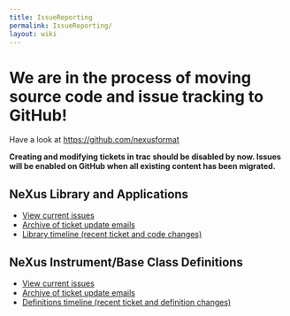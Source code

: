 ```yaml
---
title: IssueReporting
permalink: IssueReporting/
layout: wiki
---
```


We are in the process of moving source code and issue tracking to GitHub!
=========================================================================

Have a look at <https://github.com/nexusformat>

**Creating and modifying tickets in trac should be disabled by now.
Issues will be enabled on GitHub when all existing content has been
migrated.**

NeXus Library and Applications
------------------------------

-   [View current issues](http://trac.nexusformat.org/code/report/1)
-   [Archive of ticket update
    emails](http://lists.nexusformat.org/pipermail/nexus-code-tickets/)
-   [Library timeline (recent ticket and code
    changes)](http://trac.nexusformat.org/code/timeline)

NeXus Instrument/Base Class Definitions
---------------------------------------

-   [View current
    issues](http://trac.nexusformat.org/definitions/report/1)
-   [Archive of ticket update
    emails](http://lists.nexusformat.org/pipermail/nexus-definitions-tickets/)
-   [Definitions timeline (recent ticket and definition
    changes)](http://trac.nexusformat.org/definitions/timeline)

